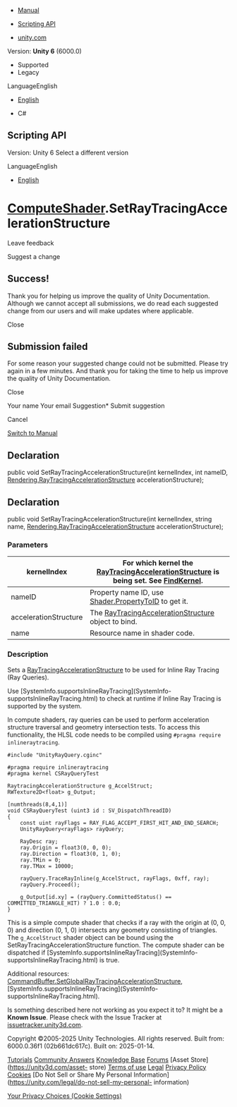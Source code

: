[ ]()

  * [Manual](../Manual/index.html)
  * [Scripting API](../ScriptReference/index.html)

  * [unity.com](https://unity.com/)

Version: **Unity 6** (6000.0)

  * Supported
  * Legacy

LanguageEnglish

  * [English]()

  * C#

[ ](https://docs.unity3d.com)

## Scripting API

Version: Unity 6 Select a different version

LanguageEnglish

  * [English]()

#  [ComputeShader](ComputeShader.html).SetRayTracingAccelerationStructure

Leave feedback

Suggest a change

## Success!

Thank you for helping us improve the quality of Unity Documentation. Although
we cannot accept all submissions, we do read each suggested change from our
users and will make updates where applicable.

Close

## Submission failed

For some reason your suggested change could not be submitted. Please <a>try
again</a> in a few minutes. And thank you for taking the time to help us
improve the quality of Unity Documentation.

Close

Your name Your email Suggestion* Submit suggestion

Cancel

[Switch to Manual](../Manual/class-ComputeShader.html "Go to ComputeShader
Component in the Manual")

## Declaration

public void SetRayTracingAccelerationStructure(int kernelIndex, int nameID,
[Rendering.RayTracingAccelerationStructure](Rendering.RayTracingAccelerationStructure.html)
accelerationStructure);

## Declaration

public void SetRayTracingAccelerationStructure(int kernelIndex, string name,
[Rendering.RayTracingAccelerationStructure](Rendering.RayTracingAccelerationStructure.html)
accelerationStructure);

### Parameters

kernelIndex | For which kernel the [RayTracingAccelerationStructure](Rendering.RayTracingAccelerationStructure.html) is being set. See [FindKernel](ComputeShader.FindKernel.html).  
---|---  
nameID | Property name ID, use [Shader.PropertyToID](Shader.PropertyToID.html) to get it.  
accelerationStructure | The [RayTracingAccelerationStructure](Rendering.RayTracingAccelerationStructure.html) object to bind.  
name | Resource name in shader code.  
  
### Description

Sets a
[RayTracingAccelerationStructure](Rendering.RayTracingAccelerationStructure.html)
to be used for Inline Ray Tracing (Ray Queries).

Use [SystemInfo.supportsInlineRayTracing](SystemInfo-
supportsInlineRayTracing.html) to check at runtime if Inline Ray Tracing is
supported by the system.  
  
In compute shaders, ray queries can be used to perform acceleration structure
traversal and geometry intersection tests. To access this functionality, the
HLSL code needs to be compiled using `#pragma require inlineraytracing`.

    
    
    #include "UnityRayQuery.cginc"  
      
    #pragma require inlineraytracing
    #pragma kernel CSRayQueryTest  
      
    RaytracingAccelerationStructure g_AccelStruct;
    RWTexture2D<float> g_Output;  
      
    [numthreads(8,4,1)]
    void CSRayQueryTest (uint3 id : SV_DispatchThreadID)
    {
        const uint rayFlags = RAY_FLAG_ACCEPT_FIRST_HIT_AND_END_SEARCH;
        UnityRayQuery<rayFlags> rayQuery;  
      
        RayDesc ray;
        ray.Origin = float3(0, 0, 0);
        ray.Direction = float3(0, 1, 0);
        ray.TMin = 0;
        ray.TMax = 10000;  
      
        rayQuery.TraceRayInline(g_AccelStruct, rayFlags, 0xff, ray);
        rayQuery.Proceed();  
      
        g_Output[id.xy] = (rayQuery.CommittedStatus() == COMMITTED_TRIANGLE_HIT) ? 1.0 : 0.0;
    }

This is a simple compute shader that checks if a ray with the origin at (0, 0,
0) and direction (0, 1, 0) intersects any geometry consisting of triangles.
The `g_AccelStruct` shader object can be bound using the
SetRayTracingAccelerationStructure function. The compute shader can be
dispatched if [SystemInfo.supportsInlineRayTracing](SystemInfo-
supportsInlineRayTracing.html) is true.  
  
Additional resources:
[CommandBuffer.SetGlobalRayTracingAccelerationStructure](Rendering.CommandBuffer.SetGlobalRayTracingAccelerationStructure.html),
[SystemInfo.supportsInlineRayTracing](SystemInfo-
supportsInlineRayTracing.html).

Is something described here not working as you expect it to? It might be a
**Known Issue**. Please check with the Issue Tracker at
[issuetracker.unity3d.com](https://issuetracker.unity3d.com).

Copyright ©2005-2025 Unity Technologies. All rights reserved. Built from:
6000.0.36f1 (02b661dc617c). Built on: 2025-01-14.

[Tutorials](https://unity3d.com/learn) [Community
Answers](https://answers.unity3d.com) [Knowledge
Base](https://support.unity3d.com/hc/en-us)
[Forums](https://forum.unity3d.com) [Asset Store](https://unity3d.com/asset-
store) [Terms of use](https://docs.unity3d.com/Manual/TermsOfUse.html)
[Legal](https://unity.com/legal) [Privacy
Policy](https://unity.com/legal/privacy-policy)
[Cookies](https://unity.com/legal/cookie-policy) [Do Not Sell or Share My
Personal Information](https://unity.com/legal/do-not-sell-my-personal-
information)

[Your Privacy Choices (Cookie Settings)](javascript:void\(0\);)

